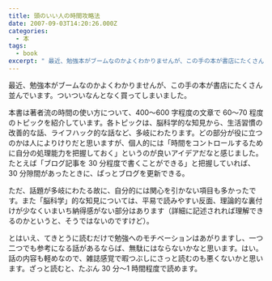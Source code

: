 ```yaml
---
title: 頭のいい人の時間攻略法
date: 2007-09-03T14:20:26.000Z
categories:
  - 本
tags:
  - book
excerpt: " 最近、勉強本がブームなのかよくわかりませんが、この手の本が書店にたくさん並んでいます。ついついなんとなく買ってしまいました。"
---
```


[](http://www.amazon.co.jp/gp/product/4534042612?ie=UTF8&tag=yutakayamaguc-22&linkCode=as2&camp=247&creative=1211&creativeASIN=4534042612) 最近、勉強本がブームなのかよくわかりませんが、この手の本が書店にたくさん並んでいます。ついついなんとなく買ってしまいました。

本書は著者流の時間の使い方について、400〜600 字程度の文章で 60〜70 程度のトピックを紹介しています。各トピックは、脳科学的な知見から、生活習慣の改善的な話、ライフハック的な話など、多岐にわたります。どの部分が役に立つのかは人によりけりだと思いますが、個人的には「時間をコントロールするために自分の処理能力を把握しておく」というのが良いアイデアだなと感じました。たとえば「ブログ記事を 30 分程度で書くことができる」と把握していれば、30 分隙間があったときに、ぱっとブログを更新できる。

ただ、話題が多岐にわたる故に、自分的には関心を引かない項目も多かったです。また「脳科学」的な知見については、平易で読みやすい反面、理論的な裏付けが少なくいまいち納得感がない部分はあります（詳細に記述されれば理解できるのかというと、そうではないのですけど）。

とはいえ、てきとうに読むだけで勉強へのモチベーションはあがりますし、一つ二つでも参考になる話があるならば、無駄にはならないかなと思います。はい。話の内容も軽めなので、雑誌感覚で暇つぶしにさっと読むのも悪くないかと思います。ざっと読むと、たぶん 30 分〜1 時間程度で読めます。
